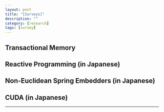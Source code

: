 ```yaml
---
layout: post
title: "[Surveys]"
description: ""
category: [research]
tags: [survey]
---
```


## Transactional Memory

<script async class="speakerdeck-embed" data-id="ecea5a2681f845a78c12207030478bc4" data-ratio="1.33333333333333" src="//speakerdeck.com/assets/embed.js"></script>

## Reactive Programming (in Japanese)

<script async class="speakerdeck-embed" data-id="12a35ba7dc2c426baf290666101e8b54" data-ratio="1.77777777777778" src="//speakerdeck.com/assets/embed.js"></script>

## Non-Euclidean Spring Embedders (in Japanese)

<script async class="speakerdeck-embed" data-id="1a5c348a9fac4d718048e548d613110e" data-ratio="1.33333333333333" src="//speakerdeck.com/assets/embed.js"></script>

## CUDA (in Japanese)

<script async class="speakerdeck-embed" data-id="9461939df11b4125bfadcdaba7a733c6" data-ratio="1.33333333333333" src="//speakerdeck.com/assets/embed.js"></script>

---
